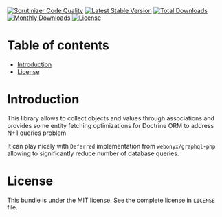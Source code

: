 [![Scrutinizer Code Quality](https://scrutinizer-ci.com/g/xsolve-pl/xsolve-associate/badges/quality-score.png?b=master)](https://scrutinizer-ci.com/g/xsolve-pl/xsolve-associate/?branch=master)
[![Latest Stable Version](https://poser.pugx.org/xsolve-pl/associate/v/stable)](https://packagist.org/packages/xsolve-pl/associate)
[![Total Downloads](https://poser.pugx.org/xsolve-pl/associate/downloads)](https://packagist.org/packages/xsolve-pl/associate)
[![Monthly Downloads](https://poser.pugx.org/xsolve-pl/associate/d/monthly)](https://packagist.org/packages/xsolve-pl/associate)
[![License](https://poser.pugx.org/xsolve-pl/associate/license)](https://packagist.org/packages/xsolve-pl/associate)

Table of contents
=================

  * [Introduction](#introduction)
  * [License](#license)

Introduction
============

This library allows to collect objects and values through associations
and provides some entity fetching optimizations for Doctrine ORM to
address N+1 queries problem.

It can play nicely with `Deferred` implementation from `webonyx/graphql-php`
allowing to significantly reduce number of database queries.

License
=======

This bundle is under the MIT license. See the complete license in `LICENSE` file.

